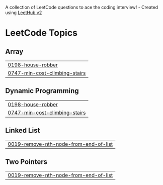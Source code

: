 A collection of LeetCode questions to ace the coding interview! - Created using [LeetHub v2](https://github.com/arunbhardwaj/LeetHub-2.0)
<!---LeetCode Topics Start-->
# LeetCode Topics
## Array
|  |
| ------- |
| [0198-house-robber](https://github.com/mohamedIbnKhaled/LeetCode/tree/master/0198-house-robber) |
| [0747-min-cost-climbing-stairs](https://github.com/mohamedIbnKhaled/LeetCode/tree/master/0747-min-cost-climbing-stairs) |
## Dynamic Programming
|  |
| ------- |
| [0198-house-robber](https://github.com/mohamedIbnKhaled/LeetCode/tree/master/0198-house-robber) |
| [0747-min-cost-climbing-stairs](https://github.com/mohamedIbnKhaled/LeetCode/tree/master/0747-min-cost-climbing-stairs) |
## Linked List
|  |
| ------- |
| [0019-remove-nth-node-from-end-of-list](https://github.com/mohamedIbnKhaled/LeetCode/tree/master/0019-remove-nth-node-from-end-of-list) |
## Two Pointers
|  |
| ------- |
| [0019-remove-nth-node-from-end-of-list](https://github.com/mohamedIbnKhaled/LeetCode/tree/master/0019-remove-nth-node-from-end-of-list) |
<!---LeetCode Topics End-->